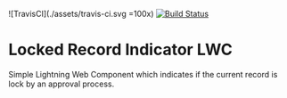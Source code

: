 ![TravisCI](./assets/travis-ci.svg =100x) [![Build Status](https://travis-ci.com/raspi-s-dojo/locked-record-indicator.svg?branch=master)](https://travis-ci.com/raspi-s-dojo/locked-record-indicator)

# Locked Record Indicator LWC

Simple Lightning Web Component which indicates if the current record is lock by an approval process.
